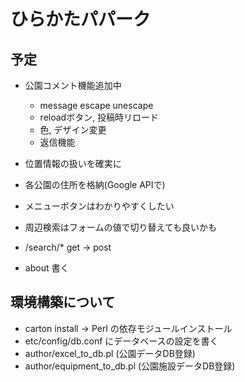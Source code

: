 # ひらかたパパーク

## 予定
* 公園コメント機能追加中
  - message escape unescape
  - reloadボタン, 投稿時リロード
  - 色, デザイン変更
  - 返信機能
* 位置情報の扱いを確実に
* 各公園の住所を格納(Google APIで)

* メニューボタンはわかりやすくしたい
* 周辺検索はフォームの値で切り替えても良いかも
* /search/* get -> post
* about 書く

## 環境構築について
* carton install -> Perl の依存モジュールインストール
* etc/config/db.conf にデータベースの設定を書く
* author/excel_to_db.pl (公園データDB登録)
* author/equipment_to_db.pl (公園施設データDB登録)

